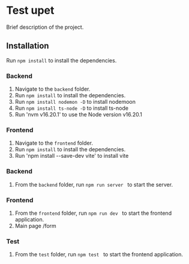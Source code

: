 # Test upet

Brief description of the project.

## Installation

Run `npm install` to install the dependencies.

### Backend
1. Navigate to the `backend` folder.
2. Run `npm install` to install the dependencies.
3. Run `npm install nodemon -D` to install nodemoon
4. Run `npm install ts-node -D` to install ts-node
5. Run 'nvm v16.20.1' to use the Node version v16.20.1

### Frontend
1. Navigate to the `frontend` folder.
2. Run `npm install` to install the dependencies.
3. Run 'npm install --save-dev vite' to install vite

### Backend
1. From the `backend` folder, run `npm run server ` to start the server.

### Frontend
1. From the `frontend` folder, run `npm run dev ` to start the frontend application.
2. Main page /form

### Test
1. From the `test` folder, run `npm test ` to start the frontend application.



